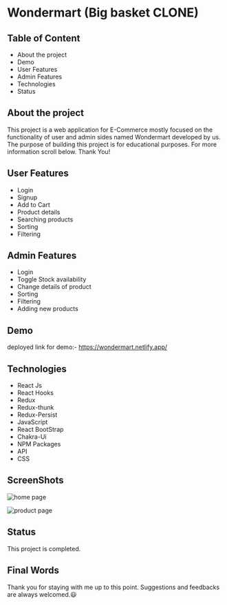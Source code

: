 # Wondermart (Big basket CLONE)


## Table of Content

- About the project
- Demo
- User Features
- Admin Features
- Technologies
- Status


## About the project

This project is a web application for E-Commerce mostly focused on the functionality of user and admin sides named Wondermart developed by us. The purpose of building this project is for educational purposes. For more information scroll below. Thank You!

## User Features


- Login 
- Signup 
- Add to Cart
- Product details
- Searching products
- Sorting
-  Filtering

## Admin Features

- Login
- Toggle Stock availability
- Change details of product
- Sorting
- Filtering
- Adding new products

## Demo

deployed link for demo:- https://wondermart.netlify.app/


## Technologies

- React Js
- React Hooks
- Redux
- Redux-thunk
- Redux-Persist
- JavaScript
- React BootStrap
- Chakra-Ui
- NPM Packages
- API
- CSS
## ScreenShots

![home page](https://i.ibb.co/RDGrQq7/Screen-Shot-2023-01-23-at-3-53-06-PM.png)

![product page](https://i.ibb.co/S3vyS3L/Screen-Shot-2023-01-23-at-3-53-47-PM.png)

## Status

This project is completed. 
## Final Words

Thank you for staying with me up to this point. Suggestions and feedbacks are always welcomed.😃
